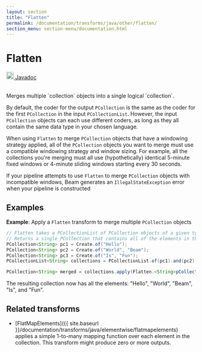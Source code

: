 ```yaml
---
layout: section
title: "Flatten"
permalink: /documentation/transforms/java/other/flatten/
section_menu: section-menu/documentation.html
---
```

<!--
Licensed under the Apache License, Version 2.0 (the "License");
you may not use this file except in compliance with the License.
You may obtain a copy of the License at

http://www.apache.org/licenses/LICENSE-2.0

Unless required by applicable law or agreed to in writing, software
distributed under the License is distributed on an "AS IS" BASIS,
WITHOUT WARRANTIES OR CONDITIONS OF ANY KIND, either express or implied.
See the License for the specific language governing permissions and
limitations under the License.
-->
# Flatten
<table align="left">
    <a target="_blank" class="button"
        href="https://beam.apache.org/releases/javadoc/current/index.html?org/apache/beam/sdk/transforms/Flatten.html">
      <img src="https://beam.apache.org/images/logos/sdks/java.png" width="20px" height="20px"
           alt="Javadoc" />
     Javadoc
    </a>
</table>
<br>
Merges multiple `collection` objects into a single logical `collection`.

By default, the coder for the output `PCollection` is the same as the coder
for the first `PCollection` in the input `PCollectionList`. However, the
input `PCollection` objects can each use different coders, as long as
they all contain the same data type in your chosen language.

When using `Flatten` to merge `PCollection` objects that have a windowing
strategy applied, all of the `PCollection` objects you want to merge must
use a compatible windowing strategy and window sizing. For example, all
the collections you're merging must all use (hypothetically) identical
5-minute fixed windows or 4-minute sliding windows starting every 30 seconds.

If your pipeline attempts to use `Flatten` to merge `PCollection` objects
with incompatible windows, Beam generates an `IllegalStateException` error
when your pipeline is constructed

## Examples
**Example**: Apply a `Flatten` transform to merge multiple `PCollection` objects

```java
// Flatten takes a PCollectionList of PCollection objects of a given type.
// Returns a single PCollection that contains all of the elements in the PCollection objects in that list.
PCollection<String> pc1 = Create.of("Hello");
PCollection<String> pc2 = Create.of("World", "Beam");
PCollection<String> pc3 = Create.of("Is", "Fun");
PCollectionList<String> collections = PCollectionList.of(pc1).and(pc2).and(pc3);

PCollection<String> merged = collections.apply(Flatten.<String>pCollections());
```
The resulting collection now has all the elements: "Hello", "World",
"Beam", "Is", and "Fun".

## Related transforms 
* [FlatMapElements]({{ site.baseurl }}/documentation/transforms/java/elementwise/flatmapelements) applies a simple 1-to-many mapping
  function over each element in the collection. This transform might produce zero
  or more outputs.
